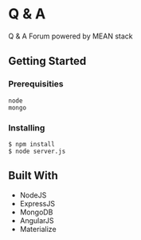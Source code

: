 # Q & A
Q &amp; A Forum powered by MEAN stack
## Getting Started

### Prerequisities

```
node
mongo
```

### Installing

```
$ npm install
$ node server.js
```
## Built With

* NodeJS
* ExpressJS
* MongoDB
* AngularJS
* Materialize
